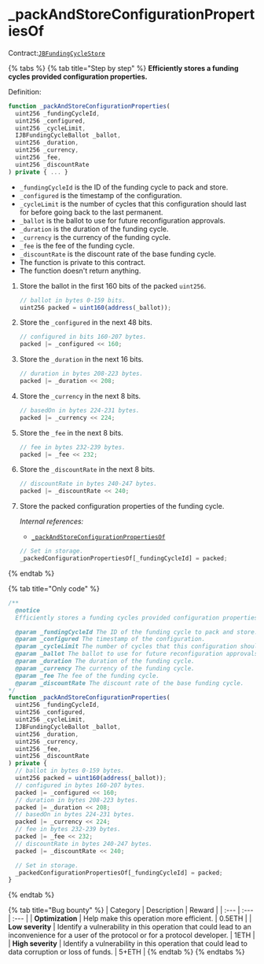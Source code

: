 # \_packAndStoreConfigurationPropertiesOf

Contract:[`JBFundingCycleStore`](../)​

{% tabs %}
{% tab title="Step by step" %}
**Efficiently stores a funding cycles provided configuration properties.**

Definition:

```javascript
function _packAndStoreConfigurationProperties(
  uint256 _fundingCycleId,
  uint256 _configured,
  uint256 _cycleLimit,
  IJBFundingCycleBallot _ballot,
  uint256 _duration,
  uint256 _currency,
  uint256 _fee,
  uint256 _discountRate
) private { ... }
```

* `_fundingCycleId` is the ID of the funding cycle to pack and store.
* `_configured` is the timestamp of the configuration.
* `_cycleLimit` is the number of cycles that this configuration should last for before going back to the last permanent.
* `_ballot` is the ballot to use for future reconfiguration approvals. 
* `_duration` is the duration of the funding cycle.
* `_currency` is the currency of the funding cycle.
* `_fee` is the fee of the funding cycle.
* `_discountRate` is the discount rate of the base funding cycle.
* The function is private to this contract.
* The function doesn't return anything.

1. Store the ballot in the first 160 bits of the packed `uint256`.

   ```javascript
   // ballot in bytes 0-159 bits.
   uint256 packed = uint160(address(_ballot));
   ```

2. Store the `_configured` in the next 48 bits.

   ```javascript
   // configured in bits 160-207 bytes.
   packed |= _configured << 160;
   ```

3. Store the `_duration` in the next 16 bits.

   ```javascript
   // duration in bytes 208-223 bytes.
   packed |= _duration << 208;
   ```

4. Store the `_currency` in the next 8 bits.

   ```javascript
   // basedOn in bytes 224-231 bytes.
   packed |= _currency << 224;
   ```

5. Store the `_fee` in the next 8 bits.

   ```javascript
   // fee in bytes 232-239 bytes.
   packed |= _fee << 232;
   ```

6. Store the `_discountRate` in the next 8 bits.

   ```javascript
   // discountRate in bytes 240-247 bytes.
   packed |= _discountRate << 240;
   ```

7. Store the packed configuration properties of the funding cycle.  


   _Internal references:_

   * [`_packAndStoreConfigurationPropertiesOf`](../properties/_packedconfigurationpropertiesof.md)

   ```javascript
   // Set in storage.
   _packedConfigurationPropertiesOf[_fundingCycleId] = packed;
   ```
{% endtab %}

{% tab title="Only code" %}
```javascript
/**
  @notice 
  Efficiently stores a funding cycles provided configuration properties.

  @param _fundingCycleId The ID of the funding cycle to pack and store.
  @param _configured The timestamp of the configuration.
  @param _cycleLimit The number of cycles that this configuration should last for before going back to the last permanent.
  @param _ballot The ballot to use for future reconfiguration approvals. 
  @param _duration The duration of the funding cycle.
  @param _currency The currency of the funding cycle.
  @param _fee The fee of the funding cycle.
  @param _discountRate The discount rate of the base funding cycle.
*/
function _packAndStoreConfigurationProperties(
  uint256 _fundingCycleId,
  uint256 _configured,
  uint256 _cycleLimit,
  IJBFundingCycleBallot _ballot,
  uint256 _duration,
  uint256 _currency,
  uint256 _fee,
  uint256 _discountRate
) private {
  // ballot in bytes 0-159 bytes.
  uint256 packed = uint160(address(_ballot));
  // configured in bytes 160-207 bytes.
  packed |= _configured << 160;
  // duration in bytes 208-223 bytes.
  packed |= _duration << 208;
  // basedOn in bytes 224-231 bytes.
  packed |= _currency << 224;
  // fee in bytes 232-239 bytes.
  packed |= _fee << 232;
  // discountRate in bytes 240-247 bytes.
  packed |= _discountRate << 240;

  // Set in storage.
  _packedConfigurationPropertiesOf[_fundingCycleId] = packed;
}
```
{% endtab %}

{% tab title="Bug bounty" %}
| Category | Description | Reward |
| :--- | :--- | :--- |
| **Optimization** | Help make this operation more efficient. | 0.5ETH |
| **Low severity** | Identify a vulnerability in this operation that could lead to an inconvenience for a user of the protocol or for a protocol developer. | 1ETH |
| **High severity** | Identify a vulnerability in this operation that could lead to data corruption or loss of funds. | 5+ETH |
{% endtab %}
{% endtabs %}

